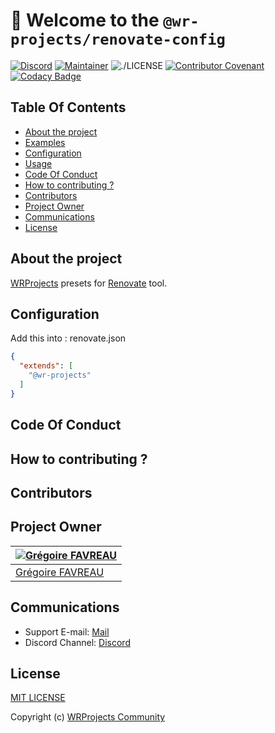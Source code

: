 # 👋 Welcome to the `@wr-projects/renovate-config`

[![Discord](https://img.shields.io/badge/Discord-5865F2)]()
[![Maintainer](https://img.shields.io/badge/Maintainer-WRProjects-7F187F)]()
![./LICENSE](https://img.shields.io/github/license/wr-projects/github-template)
[![Contributor Covenant](https://img.shields.io/badge/Contributor%20Covenant-2.1-4baaaa.svg)](code_of_conduct.md)
[![Codacy Badge](https://app.codacy.com/project/badge/Grade/5323bd08dd3f4dbd91a9d889847ba2b3)](https://www.codacy.com/gh/wr-projects/github-template/dashboard?utm_source=github.com&amp;utm_medium=referral&amp;utm_content=wr-projects/github-template&amp;utm_campaign=Badge_Grade)

## Table Of Contents
- [About the project](#about-the-project)
- [Examples](#examples)
- [Configuration](#configuration)
- [Usage](#usage)
- [Code Of Conduct](#code-of-conduct)
- [How to contributing ?](#how-to-contributing)
- [Contributors](#contributors)
- [Project Owner](#project-owner)
- [Communications](#communications)
- [License](#license)

## About the project 

[WRProjects]() presets for [Renovate](https://github.com/renovatebot/renovate) tool.

## Configuration

Add this into : renovate.json
```json
{
  "extends": [
    "@wr-projects"
  ]
}
```


## Code Of Conduct



## How to contributing ?


## Contributors



## Project Owner

| [![Grégoire FAVREAU](https://github.com/GregoireF.png?size=100)](https://github.com/GregoireF) |
| -------------------------------------------------- |
| [Grégoire FAVREAU](https://github.com/GregoireF)                                          |

## Communications

* Support E-mail: [Mail](support@webreadyprojects.atlassian.net)
* Discord Channel: [Discord](https://discord.com/channels/849073103984525323/)

## License
[MIT LICENSE](https://github.com/wr-projects/utils/blob/main/packages/renovate-config/LICENSE)

Copyright (c) [WRProjects Community]()